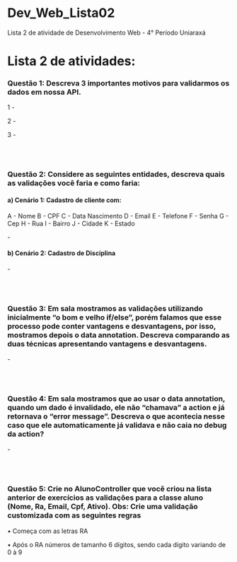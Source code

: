 # Dev_Web_Lista02
Lista 2 de atividade de Desenvolvimento Web - 4° Período Uniaraxá

<div>
    <h1>Lista 2 de atividades:</h1>
    <h3>Questão 1: Descreva 3 importantes motivos para validarmos os dados em nossa API.</h3>
      <p>1 - </p>
      <p>2 - </p>  
	  <p>3 - </p> 
  <br>
  <br>
    <h3>Questão 2: Considere as seguintes entidades, descreva quais as validações você faria e como faria:</h3>
      <h4>a)	Cenário 1: Cadastro de cliente com: </h4>
	  <p>A - Nome
	      B - CPF
	      C - Data Nascimento
	      D - Email
	      E - Telefone
	      F - Senha
	      G - Cep
	      H - Rua
	      I - Bairro
	      J - Cidade
	      K - Estado </p>
        <p>- </p>
      <h4>b)	Cenário 2: Cadastro de Disciplina</h4>
        <p>- </p>
  <br>
  <br>
    <h3>Questão 3: Em sala mostramos as validações utilizando inicialmente “o bom e velho if/else”, porém falamos que esse processo pode conter vantagens e desvantagens, por isso, mostramos depois o data annotation. Descreva comparando as duas técnicas apresentando vantagens e desvantagens.</h3>
      <p>-  </p>
  <br>
  <br>
    <h3>Questão 4: Em sala mostramos que ao usar o data annotation, quando um dado é invalidado, ele não “chamava” a action e já retornava o “error message”. Descreva o que acontecia nesse caso que ele automaticamente já validava e não caia no debug da action?</h3>
      <p>- </p>
  <br>
  <br>
    <h3>Questão 5: Crie no AlunoController que você criou na lista anterior de exercícios as validações para a classe aluno (Nome, Ra, Email, Cpf, Ativo).
Obs: Crie uma validação customizada com as seguintes regras
</h3>
      <p>•	Começa com as letras RA</p>
      <p>•	Após o RA números de tamanho 6 dígitos, sendo cada dígito variando de 0 à 9</p>
</div>
